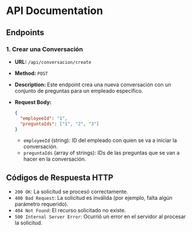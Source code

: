 # API Documentation

## Endpoints

### 1. Crear una Conversación

- **URL:** `/api/conversacion/create`
- **Method:** `POST`
- **Description:** Este endpoint crea una nueva conversación con un conjunto de preguntas para un empleado específico.
- **Request Body:**

    ```json
    {
      "employeeId": "1",
      "preguntaIds": ["1", "2", "3"]
    }
    ```
    - `employeeId` (string): ID del empleado con quien se va a iniciar la conversación.
    - `preguntaIds` (array of strings): IDs de las preguntas que se van a hacer en la conversación.

## Códigos de Respuesta HTTP

- `200 OK`: La solicitud se procesó correctamente.
- `400 Bad Request`: La solicitud es inválida (por ejemplo, falta algún parámetro requerido).
- `404 Not Found`: El recurso solicitado no existe.
- `500 Internal Server Error`: Ocurrió un error en el servidor al procesar la solicitud.